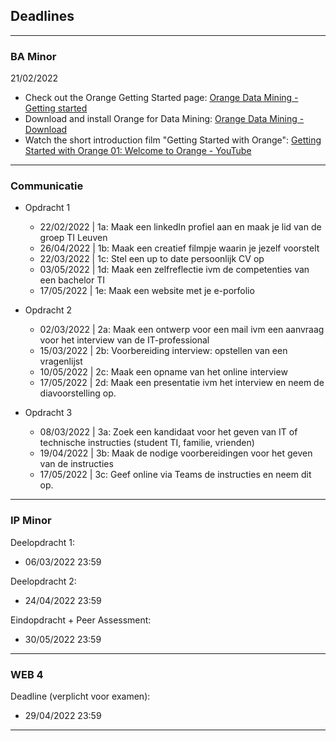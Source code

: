 ## Deadlines

---

### BA Minor

21/02/2022
- Check out the Orange Getting Started page: [Orange Data Mining - Getting started](https://orangedatamining.com/getting-started/)
- Download and install Orange for Data Mining: [Orange Data Mining - Download](https://orangedatamining.com/download)
- Watch the short introduction film "Getting Started with Orange": [Getting Started with Orange 01: Welcome to Orange - YouTube](https://www.youtube.com/watch?v=HXjnDIgGDuI)


---

### Communicatie

- Opdracht 1
    - 22/02/2022 | 1a: Maak een linkedIn profiel aan en maak je lid van de groep TI Leuven
    - 26/04/2022 | 1b: Maak een creatief filmpje waarin je jezelf voorstelt
    - 22/03/2022 | 1c: Stel een up to date persoonlijk CV op
    - 03/05/2022 | 1d: Maak een zelfreflectie ivm de competenties van een bachelor TI
    - 17/05/2022 | 1e: Maak een website met je e-porfolio

- Opdracht 2
    - 02/03/2022 | 2a: Maak een ontwerp voor een mail ivm een aanvraag voor het interview van de IT-professional
    - 15/03/2022 | 2b: Voorbereiding interview: opstellen van een vragenlijst
    - 10/05/2022 | 2c: Maak een opname van het online interview
    - 17/05/2022 | 2d: Maak een presentatie ivm het interview en  neem de diavoorstelling op.

- Opdracht 3
    - 08/03/2022 | 3a: Zoek een  kandidaat voor het geven van IT of technische instructies (student TI, familie, vrienden)
    - 19/04/2022 | 3b: Maak de nodige voorbereidingen voor het geven van de instructies
    - 17/05/2022 | 3c: Geef online via Teams de instructies en neem dit op.

---
### IP Minor


Deelopdracht 1:
- 06/03/2022 23:59


Deelopdracht 2:
- 24/04/2022 23:59

Eindopdracht + Peer Assessment:
- 30/05/2022 23:59


---
### WEB 4

Deadline (verplicht voor examen):
- 29/04/2022 23:59

---

